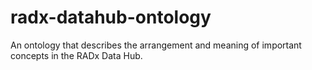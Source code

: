 # radx-datahub-ontology
An ontology that describes the arrangement and meaning of important concepts in the RADx Data Hub.
